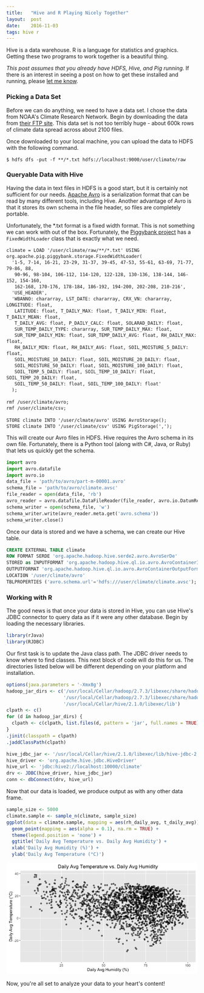 ```yaml
---
title:   "Hive and R Playing Nicely Together"
layout:  post
date:    2016-11-03
tags: hive r
---
```


Hive is a data warehouse. R is a language for statistics and graphics. Getting these two programs to work together is a beautiful thing.

*This post assumes that you already have HDFS, Hive, and Pig running.* If there is an interest in seeing a post on how to get these installed and running, please [let me know](mailto:jarrettmeyer@gmail.com).

### Picking a Data Set

Before we can do anything, we need to have a data set. I chose the data from NOAA's Climate Research Network. Begin by downloading the data from [their FTP site](ftp://ftp.ncdc.noaa.gov/pub/data/uscrn/products/daily01/). This data set is not too terribly huge - about 600k rows of climate data spread across about 2100 files.

Once downloaded to your local machine, you can upload the data to HDFS with the following command.

```
$ hdfs dfs -put -f **/*.txt hdfs://localhost:9000/user/climate/raw
```

### Queryable Data with Hive

Having the data in text files in HDFS is a good start, but it is certainly not sufficient for our needs. [Apache Avro](http://avro.apache.org) is a serialization format that can be read by many different tools, including Hive. Another advantage of Avro is that it stores its own schema in the file header, so files are completely portable.

Unfortunately, the \*.txt format is a fixed width format. This is not something we can work with out of the box. Fortunately, the [Piggybank project](https://cwiki.apache.org/confluence/display/PIG/PiggyBank) has a `FixedWidthLoader` class that is exactly what we need.

```pig
climate = LOAD '/user/climate/raw/**/*.txt' USING org.apache.pig.piggybank.storage.FixedWidthLoader(
  '1-5, 7-14, 16-21, 23-29, 31-37, 39-45, 47-53, 55-61, 63-69, 71-77, 79-86, 88,
   90-96, 98-104, 106-112, 114-120, 122-128, 130-136, 138-144, 146-152, 154-160,
   162-168, 170-176, 178-184, 186-192, 194-200, 202-208, 210-216',
  'USE_HEADER',
  'WBANNO: chararray, LST_DATE: chararray, CRX_VN: chararray, LONGITUDE: float,
   LATITUDE: float, T_DAILY_MAX: float, T_DAILY_MIN: float, T_DAILY_MEAN: float,
   T_DAILY_AVG: float, P_DAILY_CALC: float, SOLARAD_DAILY: float,
   SUR_TEMP_DAILY_TYPE: chararray, SUR_TEMP_DAILY_MAX: float,
   SUR_TEMP_DAILY_MIN: float, SUR_TEMP_DAILY_AVG: float, RH_DAILY_MAX: float,
   RH_DAILY_MIN: float, RH_DAILY_AVG: float, SOIL_MOISTURE_5_DAILY: float,
   SOIL_MOISTURE_10_DAILY: float, SOIL_MOISTURE_20_DAILY: float,
   SOIL_MOISTURE_50_DAILY: float, SOIL_MOISTURE_100_DAILY: float,
   SOIL_TEMP_5_DAILY: float, SOIL_TEMP_10_DAILY: float, SOIL_TEMP_20_DAILY: float,
   SOIL_TEMP_50_DAILY: float, SOIL_TEMP_100_DAILY: float'
  );

rmf /user/climate/avro;
rmf /user/climate/csv;

STORE climate INTO '/user/clmate/avro' USING AvroStorage();
STORE climate INTO '/user/climate/csv' USING PigStorage(',');
```

This will create our Avro files in HDFS. Hive requires the Avro schema in its own file. Fortunately, there is a Python tool (along with C#, Java, or Ruby) that lets us quickly get the schema.

```py
import avro
import avro.datafile
import avro.io
data_file = 'path/to/avro/part-m-00001.avro'
schema_file = 'path/to/avro/climate.avsc'
file_reader = open(data_file, 'rb')
avro_reader = avro.datafile.DataFileReader(file_reader, avro.io.DatumReader())
schema_writer = open(schema_file, 'w')
schema_writer.write(avro_reader.meta.get('avro.schema'))
schema_writer.close()
```

Once our data is stored and we have a schema, we can create our Hive table.

```sql
CREATE EXTERNAL TABLE climate
ROW FORMAT SERDE 'org.apache.hadoop.hive.serde2.avro.AvroSerDe'
STORED as INPUTFORMAT 'org.apache.hadoop.hive.ql.io.avro.AvroContainerInputFormat'
OUTPUTFORMAT 'org.apache.hadoop.hive.ql.io.avro.AvroContainerOutputFormat'
LOCATION '/user/climate/avro'
TBLPROPERTIES ('avro.schema.url'='hdfs:///user/climate/climate.avsc');
```

### Working with R

The good news is that once your data is stored in Hive, you can use Hive's JDBC connector to query data as if it were any other database. Begin by loading the necessary libraries.

```r
library(rJava)
library(RJDBC)
```

Our first task is to update the Java class path. The JDBC driver needs to know where to find classes. This next block of code will do this for us. The directories listed below will be different depending on your platform and installation.

```r
options(java.parameters = '-Xmx8g')
hadoop_jar_dirs <- c('/usr/local/Cellar/hadoop/2.7.3/libexec/share/hadoop/common',
                     '/usr/local/Cellar/hadoop/2.7.3/libexec/share/hadoop/common/lib',
                     '/usr/local/Cellar/hive/2.1.0/libexec/lib')
clpath <- c()
for (d in hadoop_jar_dirs) {
  clpath <- c(clpath, list.files(d, pattern = 'jar', full.names = TRUE))
}
.jinit(classpath = clpath)
.jaddClassPath(clpath)
```

```r
hive_jdbc_jar <- '/usr/local/Cellar/hive/2.1.0/libexec/lib/hive-jdbc-2.1.0.jar'
hive_driver <- 'org.apache.hive.jdbc.HiveDriver'
hive_url <- 'jdbc:hive2://localhost:10000/climate'
drv <- JDBC(hive_driver, hive_jdbc_jar)
conn <- dbConnect(drv, hive_url)
```

Now that our data is loaded, we produce output as with any other data frame.

```r
sample_size <- 5000
climate.sample <- sample_n(climate, sample_size)
ggplot(data = climate.sample, mapping = aes(rh_daily_avg, t_daily_avg)) +
  geom_point(mapping = aes(alpha = 0.1), na.rm = TRUE) +
  theme(legend.position = 'none') +
  ggtitle('Daily Avg Temperature vs. Daily Avg Humidity') +
  xlab('Daily Avg Humidity (%)') +
  ylab('Daily Avg Temperature (°C)')
```

![Temp vs. Humidity](/assets/images/temp_vs_humidity.png)

Now, you're all set to analyze your data to your heart's content!
